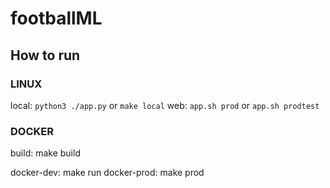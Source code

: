 # footballML

## How to run

### LINUX

local: `python3 ./app.py` or `make local`
web: `app.sh prod` or `app.sh prodtest`

### DOCKER

build: make build

docker-dev: make run
docker-prod: make prod
